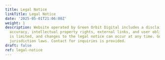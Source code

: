 ```yaml
---
title: Legal Notice
linkTitle: Legal Notice
date: '2025-05-01T21:06:00Z'
weight: 1
description: Website operated by Green Orbit Digital includes a disclaimer on information
  accuracy, intellectual property rights, external links, and user obligations. Liability
  is limited, and changes to the legal notice can occur at any time. Governed by specific
  jurisdiction laws. Contact for inquiries is provided.
draft: false
ref: legal-notice
---
```


